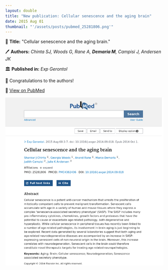 ```yaml
---
layout: double
title: "New publication: Cellular senescence and the aging brain"
date: 2015 Aug 01
thumbnail: "'/assets/posts/pubmed_25281806.png'"
---
```

📖 <strong>Title:</strong> "Cellular senescence and the aging brain."  

🖊️ <strong>Authors:</strong> <em>Chinta SJ, Woods G, Rane A, <strong>Demaria M</strong>, Campisi J, Andersen JK</em>  

🏛️ <strong>Published in:</strong> <em>Exp Gerontol</em>  

🎉 Congratulations to the authors!  

🔗 <a href="https://pubmed.ncbi.nlm.nih.gov/25281806/">View on PubMed</a>  

![Publication Image](/assets/posts/pubmed_25281806.png)

